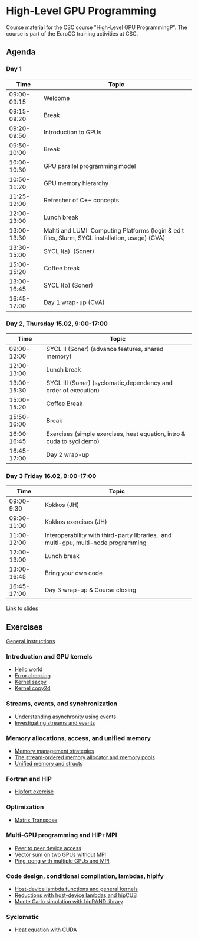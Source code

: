 # High-Level GPU Programming

Course material for the CSC course "High-Level GPU ProgrammingP". The course is
part of the EuroCC training activities at CSC.

## Agenda

### Day 1

| Time | Topic |
| ---- | ----- |
| 09:00-09:15 | Welcome 
| 09:15-09:20 | Break 
| 09:20-09:50 | Introduction to GPUs
| 09:50-10:00 | Break 
| 10:00-10:30 | GPU parallel programming model
| 10:50-11:20 | GPU memory hierarchy
| 11:25-12:00 | Refresher of C++ concepts
| 12:00-13:00 | Lunch break
| 13:00-13:30 | Mahti and LUMI  Computing Platforms (login & edit files, Slurm, SYCL installation, usage) (CVA)
| 13:30-15:00 | SYCL I(a)  (Soner) 
| 15:00-15:20 | Coffee break
| 13:00-16:45 | SYCL I(b) (Soner) 
| 16:45-17:00 | Day 1 wrap-up (CVA)

### Day 2, Thursday 15.02, 9:00-17:00

| Time | Topic |
| ---- | ----- |
| 09:00-12:00 | SYCL II (Soner) (advance features, shared memory)
| 12:00-13:00 | Lunch break
| 13:00-15:30 | SYCL III (Soner) (syclomatic,dependency and order of execution)
| 15:00-15:20 | Coffee Break
| 15:50-16:00 | Break
| 16:00-16:45 | Exercises (simple exercises, heat equation, intro & cuda to sycl demo)   
| 16:45-17:00 | Day 2 wrap-up

### Day 3 Friday 16.02, 9:00-17:00

| Time | Topic |
| ---- | ----- |
| 09:00-9:30  | Kokkos (JH)
| 09:30-11:00 | Kokkos exercises (JH)
| 11:00-12:00 | Interoperability with third-party libraries,  and multi-gpu, multi-node programming
| 12:00-13:00 | Lunch break
| 13:00-16:45 | Bring your own code
| 16:45-17:00 | Day 3 wrap-up & Course closing


Link to [slides](https://kannu.csc.fi/s/gZSBE8DbeEKZjRw)
## Exercises

[General instructions](exercise-instructions.md)

### Introduction and GPU kernels

- [Hello world](kernels/01-hello-world)
- [Error checking](kernels/02-error-checking)
- [Kernel saxpy](kernels/03-kernel-saxpy)
- [Kernel copy2d](kernels/04-kernel-copy2d)

### Streams, events, and synchronization

- [Understanding asynchronity using events](streams/01-event-record)
- [Investigating streams and events](streams/02-concurrency)

### Memory allocations, access, and unified memory

- [Memory management strategies](memory/01-prefetch)
- [The stream-ordered memory allocator and memory pools](memory/02-mempools)
- [Unified memory and structs](memory/03-struct)

### Fortran and HIP

- [Hipfort exercise](hipfort)

### Optimization

- [Matrix Transpose](optimization/01-matrix_transpose)

### Multi-GPU programming and HIP+MPI

- [Peer to peer device access](multi-gpu/01-p2pcopy)
- [Vector sum on two GPUs without MPI](multi-gpu/02-vector-sum)
- [Ping-pong with multiple GPUs and MPI](multi-gpu/03-mpi)

### Code design, conditional compilation, lambdas, hipify

- [Host-device lambda functions and general kernels](lambdas/01-lambda)
- [Reductions with host-device lambdas and hipCUB](lambdas/02-reduction)
- [Monte Carlo simulation with hipRAND library](lambdas/03-hipify)

### Syclomatic
- [Heat equation with CUDA](bonus/heat-equation)
 
